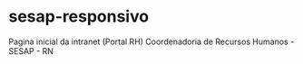 # sesap-responsivo
Pagina inicial da intranet (Portal RH)
Coordenadoria de Recursos Humanos - SESAP - RN
